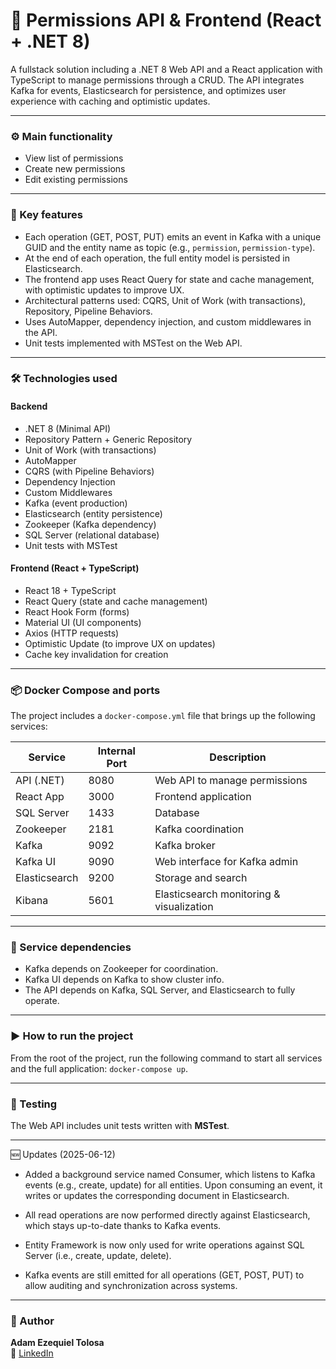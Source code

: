 # 🔐 Permissions API & Frontend (React + .NET 8)

A fullstack solution including a .NET 8 Web API and a React application with TypeScript to manage permissions through a CRUD.
The API integrates Kafka for events, Elasticsearch for persistence, and optimizes user experience with caching and optimistic updates.

---

### ⚙️ Main functionality

- View list of permissions  
- Create new permissions  
- Edit existing permissions  

---

### 🚀 Key features

- Each operation (GET, POST, PUT) emits an event in Kafka with a unique GUID and the entity name as topic (e.g., `permission`, `permission-type`).  
- At the end of each operation, the full entity model is persisted in Elasticsearch.  
- The frontend app uses React Query for state and cache management, with optimistic updates to improve UX.  
- Architectural patterns used: CQRS, Unit of Work (with transactions), Repository, Pipeline Behaviors.  
- Uses AutoMapper, dependency injection, and custom middlewares in the API.  
- Unit tests implemented with MSTest on the Web API.  

---

### 🛠️ Technologies used

#### Backend
- .NET 8 (Minimal API)  
- Repository Pattern + Generic Repository  
- Unit of Work (with transactions)  
- AutoMapper  
- CQRS (with Pipeline Behaviors)  
- Dependency Injection  
- Custom Middlewares  
- Kafka (event production)  
- Elasticsearch (entity persistence)  
- Zookeeper (Kafka dependency)  
- SQL Server (relational database)  
- Unit tests with MSTest  

#### Frontend (React + TypeScript)
- React 18 + TypeScript  
- React Query (state and cache management)  
- React Hook Form (forms)  
- Material UI (UI components)  
- Axios (HTTP requests)  
- Optimistic Update (to improve UX on updates)  
- Cache key invalidation for creation  

---

### 📦 Docker Compose and ports

The project includes a `docker-compose.yml` file that brings up the following services:

| Service        | Internal Port | Description                        |
|----------------|---------------|----------------------------------|
| API (.NET)     | 8080          | Web API to manage permissions    |
| React App      | 3000          | Frontend application              |
| SQL Server     | 1433          | Database                         |
| Zookeeper      | 2181          | Kafka coordination               |
| Kafka          | 9092          | Kafka broker                    |
| Kafka UI       | 9090          | Web interface for Kafka admin   |
| Elasticsearch  | 9200          | Storage and search               |
| Kibana         | 5601          | Elasticsearch monitoring & visualization |

---

### 🔗 Service dependencies

- Kafka depends on Zookeeper for coordination.  
- Kafka UI depends on Kafka to show cluster info.  
- The API depends on Kafka, SQL Server, and Elasticsearch to fully operate.

---

### ▶️ How to run the project

From the root of the project, run the following command to start all services and the full application: `docker-compose up`.

---

### 🧪 Testing

The Web API includes unit tests written with **MSTest**.

---

🆕 Updates (2025-06-12)

- Added a background service named Consumer, which listens to Kafka events (e.g., create, update) for all entities. Upon consuming an event, it writes or updates the corresponding document in Elasticsearch.

- All read operations are now performed directly against Elasticsearch, which stays up-to-date thanks to Kafka events.

- Entity Framework is now only used for write operations against SQL Server (i.e., create, update, delete).

- Kafka events are still emitted for all operations (GET, POST, PUT) to allow auditing and synchronization across systems.

---

### 👤 Author

**Adam Ezequiel Tolosa**  
📧 [LinkedIn](https://www.linkedin.com/in/tolosa-adam-ezequiel/)
